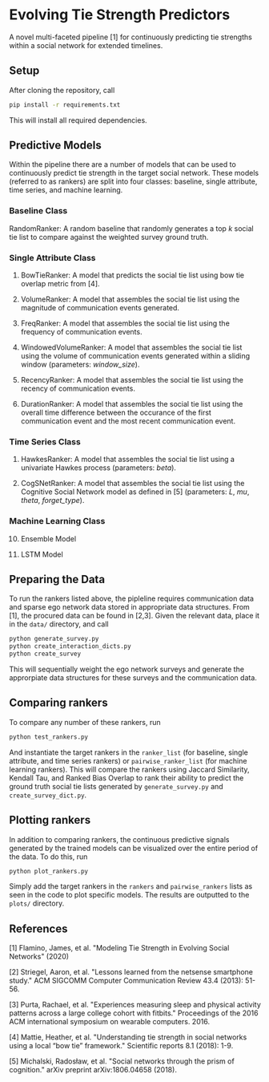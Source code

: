 # Evolving Tie Strength Predictors

A novel multi-faceted pipeline [1] for continuously predicting tie strengths within a social network for extended timelines.

## Setup

After cloning the repository, call

```bash
pip install -r requirements.txt
```

This will install all required dependencies.

## Predictive Models

Within the pipeline there are a number of models that can be used to continuously predict tie strength in the target social network. These models (referred to as rankers) are split into four classes: baseline, single attribute, time series, and machine learning.

### Baseline Class

RandomRanker: A random baseline that randomly generates a top *k* social tie list to compare against the weighted survey ground truth.

### Single Attribute Class

1) BowTieRanker: A model that predicts the social tie list using bow tie overlap metric from [4].

2) VolumeRanker: A model that assembles the social tie list using the magnitude of communication events generated.

3) FreqRanker: A model that assembles the social tie list using the frequency of communication events.

4) WindowedVolumeRanker: A model that assembles the social tie list using the volume of communication events generated within a sliding window (parameters: *window_size*).

5) RecencyRanker: A model that assembles the social tie list using the recency of communication events.

6) DurationRanker: A model that assembles the social tie list using the overall time difference between the occurance of the first communication event and the most recent communication event.

### Time Series Class

1) HawkesRanker: A model that assembles the social tie list using a univariate Hawkes process (parameters: *beta*).

2) CogSNetRanker: A model that assembles the social tie list using the Cognitive Social Network model as defined in [5] (parameters: *L*, *mu*, *theta*, *forget_type*).

### Machine Learning Class

10) Ensemble Model

11) LSTM Model

## Preparing the Data

To run the rankers listed above, the pipleline requires communication data and sparse ego network data stored in appropriate data structures. From [1], the procured data can be found in [2,3]. Given the relevant data, place it in the `data/` directory, and call

```bash
python generate_survey.py
python create_interaction_dicts.py
python create_survey
```

This will sequentially weight the ego network surveys and generate the approrpiate data structures for these surveys and the communication data.

## Comparing rankers

To compare any number of these rankers, run 

```bash
python test_rankers.py
```

And instantiate the target rankers in the `ranker_list` (for baseline, single attribute, and time series rankers) or `pairwise_ranker_list` (for machine learning rankers). This will compare the rankers using Jaccard Similarity, Kendall Tau, and Ranked Bias Overlap to rank their ability to predict the ground truth social tie lists generated by `generate_survey.py` and `create_survey_dict.py`.

## Plotting rankers

In addition to comparing rankers, the continuous predictive signals generated by the trained models can be visualized over the entire period of the data. To do this, run

```bash
python plot_rankers.py
```

Simply add the target rankers in the `rankers` and `pairwise_rankers` lists as seen in the code to plot specific models. The results are outputted to the `plots/` directory.

## References

[1] Flamino, James, et al. "Modeling Tie Strength in Evolving Social Networks" (2020)

[2] Striegel, Aaron, et al. "Lessons learned from the netsense smartphone study." ACM SIGCOMM Computer Communication Review 43.4 (2013): 51-56.

[3] Purta, Rachael, et al. "Experiences measuring sleep and physical activity patterns across a large college cohort with fitbits." Proceedings of the 2016 ACM international symposium on wearable computers. 2016.

[4] Mattie, Heather, et al. "Understanding tie strength in social networks using a local “bow tie” framework." Scientific reports 8.1 (2018): 1-9.

[5] Michalski, Radosław, et al. "Social networks through the prism of cognition." arXiv preprint arXiv:1806.04658 (2018).
